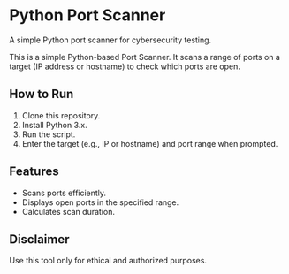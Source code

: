 # Python Port Scanner

A simple Python port scanner for cybersecurity testing.

This is a simple Python-based Port Scanner. It scans a range of ports on a target (IP address or hostname) to check which ports are open.

## How to Run
1. Clone this repository.
2. Install Python 3.x.
3. Run the script.
4. Enter the target (e.g., IP or hostname) and port range when prompted.

## Features
- Scans ports efficiently.
- Displays open ports in the specified range.
- Calculates scan duration.

## Disclaimer
Use this tool only for ethical and authorized purposes.

